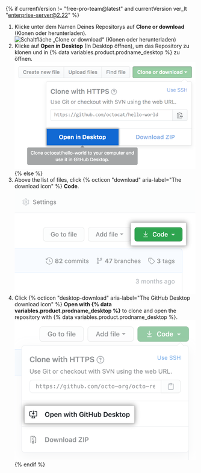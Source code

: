 {% if currentVersion != "free-pro-team@latest" and currentVersion ver_lt "enterprise-server@2.22" %}
1. Klicke unter dem Namen Deines Repositorys auf **Clone or download** (Klonen oder herunterladen). ![Schaltfläche „Clone or download“ (Klonen oder herunterladen)](/assets/images/help/repository/clone-repo-clone-url-button.png)
1. Klicke auf **Open in Desktop** (In Desktop öffnen), um das Repository zu klonen und in {% data variables.product.prodname_desktop %} zu öffnen. ![Schaltfläche „Open in Desktop“ (In Desktop öffnen)](/assets/images/help/desktop/open-in-desktop-button.png)
{% else %}
1. Above the list of files, click {% octicon "download" aria-label="The download icon" %} **Code**. !["Code" button](/assets/images/help/repository/code-button.png)
1. Click
{% octicon "desktop-download" aria-label="The GitHub Desktop download icon" %} **Open with {% data variables.product.prodname_desktop %}** to clone and open the repository with {% data variables.product.prodname_desktop %}.
  !["Open with {% data variables.product.prodname_desktop %}" button](/assets/images/help/repository/open-with-desktop.png)
{% endif %}
